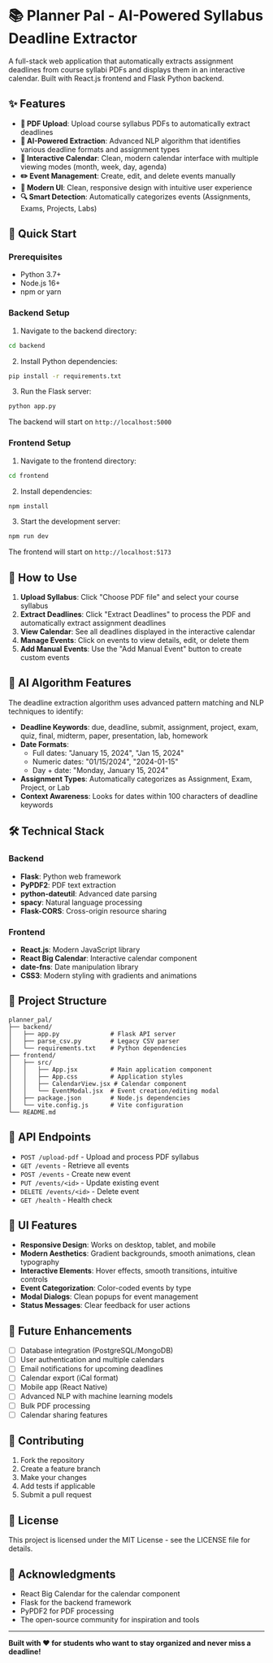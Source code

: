 # 📚 Planner Pal - AI-Powered Syllabus Deadline Extractor

A full-stack web application that automatically extracts assignment deadlines from course syllabi PDFs and displays them in an interactive calendar. Built with React.js frontend and Flask Python backend.

## ✨ Features

- **📄 PDF Upload**: Upload course syllabus PDFs to automatically extract deadlines
- **🤖 AI-Powered Extraction**: Advanced NLP algorithm that identifies various deadline formats and assignment types
- **📅 Interactive Calendar**: Clean, modern calendar interface with multiple viewing modes (month, week, day, agenda)
- **✏️ Event Management**: Create, edit, and delete events manually
- **🎨 Modern UI**: Clean, responsive design with intuitive user experience
- **🔍 Smart Detection**: Automatically categorizes events (Assignments, Exams, Projects, Labs)

## 🚀 Quick Start

### Prerequisites

- Python 3.7+
- Node.js 16+
- npm or yarn

### Backend Setup

1. Navigate to the backend directory:
```bash
cd backend
```

2. Install Python dependencies:
```bash
pip install -r requirements.txt
```

3. Run the Flask server:
```bash
python app.py
```

The backend will start on `http://localhost:5000`

### Frontend Setup

1. Navigate to the frontend directory:
```bash
cd frontend
```

2. Install dependencies:
```bash
npm install
```

3. Start the development server:
```bash
npm run dev
```

The frontend will start on `http://localhost:5173`

## 🎯 How to Use

1. **Upload Syllabus**: Click "Choose PDF file" and select your course syllabus
2. **Extract Deadlines**: Click "Extract Deadlines" to process the PDF and automatically extract assignment deadlines
3. **View Calendar**: See all deadlines displayed in the interactive calendar
4. **Manage Events**: Click on events to view details, edit, or delete them
5. **Add Manual Events**: Use the "Add Manual Event" button to create custom events

## 🧠 AI Algorithm Features

The deadline extraction algorithm uses advanced pattern matching and NLP techniques to identify:

- **Deadline Keywords**: due, deadline, submit, assignment, project, exam, quiz, final, midterm, paper, presentation, lab, homework
- **Date Formats**: 
  - Full dates: "January 15, 2024", "Jan 15, 2024"
  - Numeric dates: "01/15/2024", "2024-01-15"
  - Day + date: "Monday, January 15, 2024"
- **Assignment Types**: Automatically categorizes as Assignment, Exam, Project, or Lab
- **Context Awareness**: Looks for dates within 100 characters of deadline keywords

## 🛠️ Technical Stack

### Backend
- **Flask**: Python web framework
- **PyPDF2**: PDF text extraction
- **python-dateutil**: Advanced date parsing
- **spacy**: Natural language processing
- **Flask-CORS**: Cross-origin resource sharing

### Frontend
- **React.js**: Modern JavaScript library
- **React Big Calendar**: Interactive calendar component
- **date-fns**: Date manipulation library
- **CSS3**: Modern styling with gradients and animations

## 📁 Project Structure

```
planner_pal/
├── backend/
│   ├── app.py              # Flask API server
│   ├── parse_csv.py        # Legacy CSV parser
│   └── requirements.txt    # Python dependencies
├── frontend/
│   ├── src/
│   │   ├── App.jsx         # Main application component
│   │   ├── App.css         # Application styles
│   │   ├── CalendarView.jsx # Calendar component
│   │   └── EventModal.jsx  # Event creation/editing modal
│   ├── package.json        # Node.js dependencies
│   └── vite.config.js      # Vite configuration
└── README.md
```

## 🔧 API Endpoints

- `POST /upload-pdf` - Upload and process PDF syllabus
- `GET /events` - Retrieve all events
- `POST /events` - Create new event
- `PUT /events/<id>` - Update existing event
- `DELETE /events/<id>` - Delete event
- `GET /health` - Health check

## 🎨 UI Features

- **Responsive Design**: Works on desktop, tablet, and mobile
- **Modern Aesthetics**: Gradient backgrounds, smooth animations, clean typography
- **Interactive Elements**: Hover effects, smooth transitions, intuitive controls
- **Event Categorization**: Color-coded events by type
- **Modal Dialogs**: Clean popups for event management
- **Status Messages**: Clear feedback for user actions

## 🚀 Future Enhancements

- [ ] Database integration (PostgreSQL/MongoDB)
- [ ] User authentication and multiple calendars
- [ ] Email notifications for upcoming deadlines
- [ ] Calendar export (iCal format)
- [ ] Mobile app (React Native)
- [ ] Advanced NLP with machine learning models
- [ ] Bulk PDF processing
- [ ] Calendar sharing features

## 🤝 Contributing

1. Fork the repository
2. Create a feature branch
3. Make your changes
4. Add tests if applicable
5. Submit a pull request

## 📄 License

This project is licensed under the MIT License - see the LICENSE file for details.

## 🙏 Acknowledgments

- React Big Calendar for the calendar component
- Flask for the backend framework
- PyPDF2 for PDF processing
- The open-source community for inspiration and tools

---

**Built with ❤️ for students who want to stay organized and never miss a deadline!**
